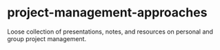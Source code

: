 # project-management-approaches
Loose collection of presentations, notes, and resources on personal and group project management. 
